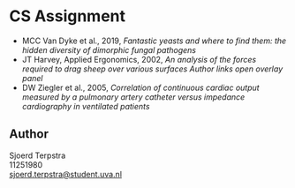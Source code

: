 # CS Assignment

- MCC Van Dyke et al., 2019, *Fantastic yeasts and where to find them: the hidden diversity of dimorphic fungal pathogens*
- JT Harvey, Applied Ergonomics, 2002, *An analysis of the forces required to drag sheep over various surfaces
Author links open overlay panel*
- DW Ziegler et al., 2005, *Correlation of continuous cardiac output measured by a pulmonary artery catheter versus impedance cardiography in ventilated patients*

## Author
Sjoerd Terpstra<br/>
11251980<br/>
sjoerd.terpstra@student.uva.nl
